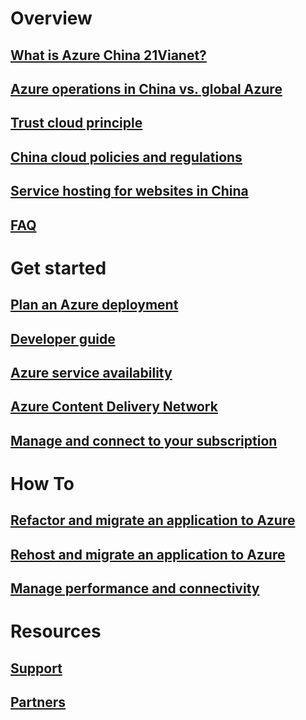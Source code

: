 # Overview
## [What is Azure China 21Vianet?](china-welcome.md)
## [Azure operations in China vs. global Azure](china-overview-operations.md)
## [Trust cloud principle](china-overview-trust-cloud.md)
## [China cloud policies and regulations](china-overview-policies.md)
## [Service hosting for websites in China](china-overview-service-hosting.md)
## [FAQ](china-overview-faq.md)

# Get started
## [Plan an Azure deployment](china-get-started-plan.md)
## [Developer guide](china-get-started-developer-guide.md)
## [Azure service availability](china-get-started-service-availability.md)
## [Azure Content Delivery Network](china-get-started-service-cdn.md)
## [Manage and connect to your subscription](china-get-started-service-manage-and-connect.md)

# How To
## [Refactor and migrate an application to Azure](china-how-to-refactor.md)
## [Rehost and migrate an application to Azure](china-how-to-rehost.md)
## [Manage performance and connectivity](china-how-to-manage-performance.md)

# Resources
## [Support](china-resources-support.md)
## [Partners](china-resources-partners.md)


